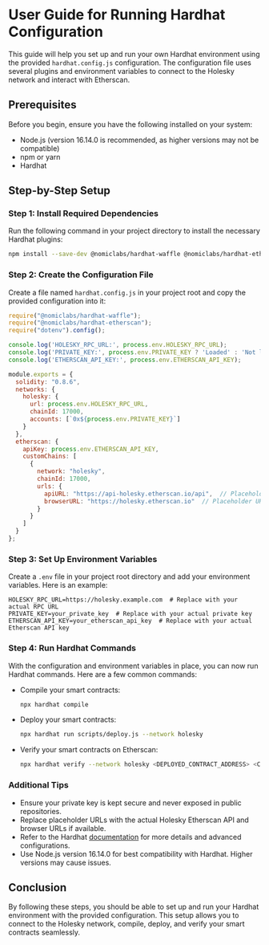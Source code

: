 # User Guide for Running Hardhat Configuration

This guide will help you set up and run your own Hardhat environment using the provided `hardhat.config.js` configuration. The configuration file uses several plugins and environment variables to connect to the Holesky network and interact with Etherscan.

## Prerequisites

Before you begin, ensure you have the following installed on your system:
- Node.js (version 16.14.0 is recommended, as higher versions may not be compatible)
- npm or yarn
- Hardhat

## Step-by-Step Setup

### Step 1: Install Required Dependencies

Run the following command in your project directory to install the necessary Hardhat plugins:

```bash
npm install --save-dev @nomiclabs/hardhat-waffle @nomiclabs/hardhat-etherscan dotenv
```

### Step 2: Create the Configuration File

Create a file named `hardhat.config.js` in your project root and copy the provided configuration into it:

```javascript
require("@nomiclabs/hardhat-waffle");
require("@nomiclabs/hardhat-etherscan");
require("dotenv").config();

console.log('HOLESKY_RPC_URL:', process.env.HOLESKY_RPC_URL);
console.log('PRIVATE_KEY:', process.env.PRIVATE_KEY ? 'Loaded' : 'Not loaded');
console.log('ETHERSCAN_API_KEY:', process.env.ETHERSCAN_API_KEY);

module.exports = {
  solidity: "0.8.6",
  networks: {
    holesky: {
      url: process.env.HOLESKY_RPC_URL,
      chainId: 17000,
      accounts: [`0x${process.env.PRIVATE_KEY}`]
    }
  },
  etherscan: {
    apiKey: process.env.ETHERSCAN_API_KEY,
    customChains: [
      {
        network: "holesky",
        chainId: 17000,
        urls: {
          apiURL: "https://api-holesky.etherscan.io/api",  // Placeholder URL, replace with the actual Holesky Etherscan API URL if available
          browserURL: "https://holesky.etherscan.io"  // Placeholder URL, replace with the actual Holesky Etherscan browser URL if available
        }
      }
    ]
  }
};
```

### Step 3: Set Up Environment Variables

Create a `.env` file in your project root directory and add your environment variables. Here is an example:

```dotenv
HOLESKY_RPC_URL=https://holesky.example.com  # Replace with your actual RPC URL
PRIVATE_KEY=your_private_key  # Replace with your actual private key
ETHERSCAN_API_KEY=your_etherscan_api_key  # Replace with your actual Etherscan API key
```

### Step 4: Run Hardhat Commands

With the configuration and environment variables in place, you can now run Hardhat commands. Here are a few common commands:

- Compile your smart contracts:
  ```bash
  npx hardhat compile
  ```

- Deploy your smart contracts:
  ```bash
  npx hardhat run scripts/deploy.js --network holesky
  ```

- Verify your smart contracts on Etherscan:
  ```bash
  npx hardhat verify --network holesky <DEPLOYED_CONTRACT_ADDRESS> <CONSTRUCTOR_ARGUMENTS>
  ```

### Additional Tips

- Ensure your private key is kept secure and never exposed in public repositories.
- Replace placeholder URLs with the actual Holesky Etherscan API and browser URLs if available.
- Refer to the Hardhat [documentation](https://hardhat.org/getting-started/) for more details and advanced configurations.
- Use Node.js version 16.14.0 for best compatibility with Hardhat. Higher versions may cause issues.

## Conclusion

By following these steps, you should be able to set up and run your Hardhat environment with the provided configuration. This setup allows you to connect to the Holesky network, compile, deploy, and verify your smart contracts seamlessly.